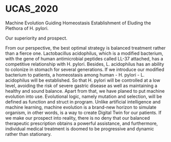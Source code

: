 # UCAS_2020
Machine Evolution Guiding Homeostasis Establishment of Eluding the Plethora of H. pylori.

Our superiority and prospect.

From our perspective, the best optimal strategy is balanced treatment rather than a fierce one. Lactobacillus acidophilus, which is a modified bacterium, with the gene of human antimicrobial peptides called LL-37 attached, has a competitive relationship with H. pylori. Besides, L. acidophilus has an ability to colonize in stomach  for  several  generations.  If  we  introduce  our  modified bacterium to patients, a homeostasis among human - H. pylori - L. acidophilus will be established. So that H. pylori will be controlled at a low level, avoiding the risk of severe gastric disease as well as maintaining a healthy and sound balance. 
Apart from that, we have planed to put machine evolution into use. Evolutional logic, namely mutation and selection, will be defined as function and struct in program. Unlike artificial intelligence and machine learning, machine evolution is a brand-new horizon to simulate organism, in other words, is a way to create Digital Twin for our patients. If we make our prospect into reality, there is no deny that our balanced therapeutic prescription obtains a powerful assistance, and furthermore, individual medical treatment is doomed to be progressive and dynamic rather than stationary.
